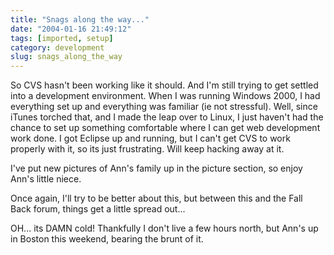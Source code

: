 ```yaml
---
title: "Snags along the way..."
date: "2004-01-16 21:49:12"
tags: [imported, setup]
category: development
slug: snags_along_the_way
---
```

	
So CVS hasn't been working like it should.  And I'm still trying to get settled into a development environment.  When I was running Windows 2000, I had everything set up and everything was familiar (ie not stressful).  Well, since iTunes torched that, and I made the leap over to Linux, I just haven't had the chance to set up something comfortable where I can get web development work done.  I got Eclipse up and running, but I can't get CVS to work properly with it, so its just frustrating.  Will keep hacking away at it.

I've put new pictures of Ann's family up in the picture section, so enjoy Ann's little niece.

Once again, I'll try to be better about this, but between this and the Fall Back forum, things get a little spread out...

OH... its DAMN cold!  Thankfully I don't live a few hours north, but Ann's up in Boston this weekend, bearing the brunt of it.
